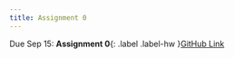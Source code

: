 ```yaml
---
title: Assignment 0
---
```


Due Sep 15: **Assignment 0**{: .label .label-hw }[GitHub Link](https://github.com/jasonzhu03/jzhu33-assignment-0.git)